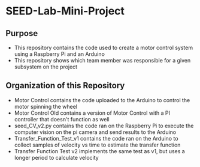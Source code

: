 # SEED-Lab-Mini-Project

## Purpose 
- This repository contains the code used to create a motor control system using a Raspberry Pi and an Arduino
- This repository shows which team member was responsible for a given subsystem on the project

## Organization of this Repository
- Motor Control contains the code uploaded to the Arduino to control the motor spinning the wheel
- Motor Control Old contains a version of Motor Control with a PI controller that doesn't function as well
- seed_CV_v2.py contains the code ran on the Raspberry Pi to execute the computer vision on the pi camera and send results to the Arduino
- Transfer_Function_Test_v1 contains the code ran on the Arduino to collect samples of velocity vs time to estimate the transfer function
- Transfer Function Test v2 implements the same test as v1, but uses a longer period to calculate velocity
